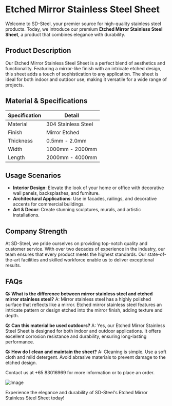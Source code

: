 # Etched Mirror Stainless Steel Sheet

Welcome to SD-Steel, your premier source for high-quality stainless steel products. Today, we introduce our premium **Etched Mirror Stainless Steel Sheet**, a product that combines elegance with durability.

## Product Description

Our Etched Mirror Stainless Steel Sheet is a perfect blend of aesthetics and functionality. Featuring a mirror-like finish with an intricate etched design, this sheet adds a touch of sophistication to any application. The sheet is ideal for both indoor and outdoor use, making it versatile for a wide range of projects.

## Material & Specifications

| Specification | Detail |
|---------------|--------|
| Material      | 304 Stainless Steel |
| Finish        | Mirror Etched |
| Thickness     | 0.5mm - 2.0mm |
| Width         | 1000mm - 2000mm |
| Length        | 2000mm - 4000mm |

## Usage Scenarios

- **Interior Design**: Elevate the look of your home or office with decorative wall panels, backsplashes, and furniture.
- **Architectural Applications**: Use in facades, railings, and decorative accents for commercial buildings.
- **Art & Decor**: Create stunning sculptures, murals, and artistic installations.

## Company Strength

At SD-Steel, we pride ourselves on providing top-notch quality and customer service. With over two decades of experience in the industry, our team ensures that every product meets the highest standards. Our state-of-the-art facilities and skilled workforce enable us to deliver exceptional results.

## FAQs

**Q: What is the difference between mirror stainless steel and etched mirror stainless steel?**
A: Mirror stainless steel has a highly polished surface that reflects like a mirror. Etched mirror stainless steel features an intricate pattern or design etched into the mirror finish, adding texture and depth.

**Q: Can this material be used outdoors?**
A: Yes, our Etched Mirror Stainless Steel Sheet is designed for both indoor and outdoor applications. It offers excellent corrosion resistance and durability, ensuring long-lasting performance.

**Q: How do I clean and maintain the sheet?**
A: Cleaning is simple. Use a soft cloth and mild detergent. Avoid abrasive materials to prevent damage to the etched design.

Contact us at +65 83016969 for more information or to place an order. 

![Image](https://github.com/user-attachments/assets/2567258e-e124-4816-932d-1809bd27ef0b)

Experience the elegance and durability of SD-Steel's Etched Mirror Stainless Steel Sheet today!